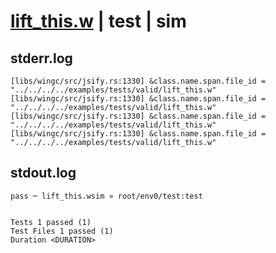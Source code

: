 # [lift_this.w](../../../../../examples/tests/valid/lift_this.w) | test | sim

## stderr.log
```log
[libs/wingc/src/jsify.rs:1330] &class.name.span.file_id = "../../../../examples/tests/valid/lift_this.w"
[libs/wingc/src/jsify.rs:1330] &class.name.span.file_id = "../../../../examples/tests/valid/lift_this.w"
[libs/wingc/src/jsify.rs:1330] &class.name.span.file_id = "../../../../examples/tests/valid/lift_this.w"
[libs/wingc/src/jsify.rs:1330] &class.name.span.file_id = "../../../../examples/tests/valid/lift_this.w"
```

## stdout.log
```log
pass ─ lift_this.wsim » root/env0/test:test
 
 
Tests 1 passed (1)
Test Files 1 passed (1)
Duration <DURATION>
```

